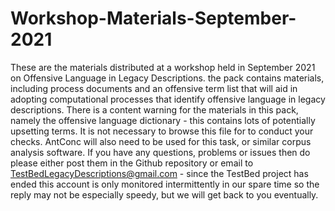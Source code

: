 # Workshop-Materials-September-2021
These are the materials distributed at a workshop held in September 2021 on Offensive Language in Legacy Descriptions. the pack contains materials, including process documents and an offensive term list that will aid in adopting computational processes that identify offensive language in legacy descriptions. 
There is a content warning for the materials in this pack, namely the offensive language dictionary - this contains lots of potentially upsetting terms. It is not necessary to browse this file for to conduct your checks. 
AntConc will also need to be used for this task, or similar corpus analysis software.
If you have any questions, problems or issues then do please either post them in the Github repository or email to TestBedLegacyDescriptions@gmail.com - since the TestBed project has ended this account is only monitored intermittently in our spare time so the reply may not be especially speedy, but we will get back to you eventually.  

